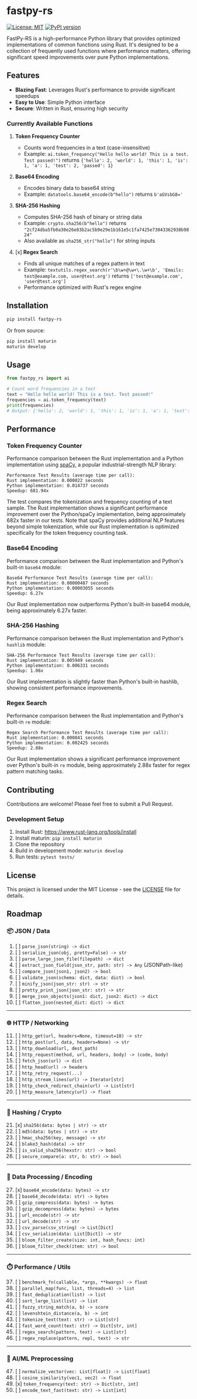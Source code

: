 # fastpy-rs

[![License: MIT](https://img.shields.io/badge/License-MIT-yellow.svg)](https://opensource.org/licenses/MIT)
[![PyPI version](https://badge.fury.io/py/fastpy-rs.svg)](https://badge.fury.io/py/fastpy-rs)

FastPy-RS is a high-performance Python library that provides optimized implementations of common functions using Rust. It's designed to be a collection of frequently used functions where performance matters, offering significant speed improvements over pure Python implementations.

## Features

- **Blazing Fast**: Leverages Rust's performance to provide significant speedups
- **Easy to Use**: Simple Python interface
- **Secure**: Written in Rust, ensuring high security

### Currently Available Functions

1. **Token Frequency Counter**
   - Counts word frequencies in a text (case-insensitive)
   - Example: `ai.token_frequency("Hello hello world! This is a test. Test passed!")` returns `{'hello': 2, 'world': 1, 'this': 1, 'is': 1, 'a': 1, 'test': 2, 'passed': 1}`

2. **Base64 Encoding**
   - Encodes binary data to base64 string
   - Example: `datatools.base64_encode(b"hello")` returns `b'aGVsbG8='`

3. **SHA-256 Hashing**
   - Computes SHA-256 hash of binary or string data
   - Example: `crypto.sha256(b"hello")` returns `"2cf24dba5fb0a30e26e83b2ac5b9e29e1b161e5c1fa7425e73043362938b9824"`
   - Also available as `sha256_str("hello")` for string inputs

4. [x] **Regex Search**
   - Finds all unique matches of a regex pattern in text
   - Example: `textutils.regex_search(r'\b\w+@\w+\.\w+\b', 'Emails: test@example.com, user@test.org')` returns `['test@example.com', 'user@test.org']`
   - Performance optimized with Rust's regex engine

## Installation

```bash
pip install fastpy-rs
```

Or from source:

```bash
pip install maturin
maturin develop
```

## Usage

```python
from fastpy_rs import ai

# Count word frequencies in a text
text = "Hello hello world! This is a test. Test passed!"
frequencies = ai.token_frequency(text)
print(frequencies)
# Output: {'hello': 2, 'world': 1, 'this': 1, 'is': 1, 'a': 1, 'test': 2, 'passed': 1}
```

## Performance

### Token Frequency Counter
Performance comparison between the Rust implementation and a Python implementation using [spaCy](https://spacy.io/), a popular industrial-strength NLP library:

```
Performance Test Results (average time per call):
Rust implementation: 0.000022 seconds
Python implementation: 0.014737 seconds
Speedup: 681.94x
```

The test compares the tokenization and frequency counting of a text sample. The Rust implementation shows a significant performance improvement over the Python/spaCy implementation, being approximately 682x faster in our tests. Note that spaCy provides additional NLP features beyond simple tokenization, while our Rust implementation is optimized specifically for the token frequency counting task.

### Base64 Encoding
Performance comparison between the Rust implementation and Python's built-in `base64` module:

```
Base64 Performance Test Results (average time per call):
Rust implementation: 0.00000487 seconds
Python implementation: 0.00003055 seconds
Speedup: 6.27x
```

Our Rust implementation now outperforms Python's built-in base64 module, being approximately 6.27x faster.

### SHA-256 Hashing
Performance comparison between the Rust implementation and Python's `hashlib` module:

```
SHA-256 Performance Test Results (average time per call):
Rust implementation: 0.005949 seconds
Python implementation: 0.006331 seconds
Speedup: 1.06x
```

Our Rust implementation is slightly faster than Python's built-in hashlib, showing consistent performance improvements.

### Regex Search
Performance comparison between the Rust implementation and Python's built-in `re` module:

```
Regex Search Performance Test Results (average time per call):
Rust implementation: 0.000841 seconds
Python implementation: 0.002425 seconds
Speedup: 2.88x
```

Our Rust implementation shows a significant performance improvement over Python's built-in `re` module, being approximately 2.88x faster for regex pattern matching tasks.

## Contributing

Contributions are welcome! Please feel free to submit a Pull Request.

### Development Setup

1. Install Rust: https://www.rust-lang.org/tools/install
2. Install maturin: `pip install maturin`
3. Clone the repository
4. Build in development mode: `maturin develop`
5. Run tests: `pytest tests/`

## License

This project is licensed under the MIT License - see the [LICENSE](LICENSE) file for details.

## Roadmap

### 📦 **JSON / Data**

1. [ ] `parse_json(string) -> dict`
2. [ ] `serialize_json(obj, pretty=False) -> str`
3. [ ] `parse_large_json_file(filepath) -> dict`
4. [ ] `extract_json_field(json_str, path: str) -> Any` (JSONPath-like)
5. [ ] `compare_json(json1, json2) -> bool`
6. [ ] `validate_json(schema: dict, data: dict) -> bool`
7. [ ] `minify_json(json_str: str) -> str`
8. [ ] `pretty_print_json(json_str: str) -> str`
9. [ ] `merge_json_objects(json1: dict, json2: dict) -> dict`
10. [ ] `flatten_json(nested_dict: dict) -> dict`

---

### 🌐 **HTTP / Networking**

11. [ ] `http_get(url, headers=None, timeout=10) -> str`
12. [ ] `http_post(url, data, headers=None) -> str`
13. [ ] `http_download(url, dest_path)`
14. [ ] `http_request(method, url, headers, body) -> (code, body)`
15. [ ] `fetch_json(url) -> dict`
16. [ ] `http_head(url) -> headers`
17. [ ] `http_retry_request(...)`
18. [ ] `http_stream_lines(url) -> Iterator[str]`
19. [ ] `http_check_redirect_chain(url) -> List[str]`
20. [ ] `http_measure_latency(url) -> float`

---

### 🔐 **Hashing / Crypto**

21. [x] `sha256(data: bytes | str) -> str`
22. [ ] `md5(data: bytes | str) -> str`
23. [ ] `hmac_sha256(key, message) -> str`
24. [ ] `blake3_hash(data) -> str`
25. [ ] `is_valid_sha256(hexstr: str) -> bool`
26. [ ] `secure_compare(a: str, b: str) -> bool`

---

### 🧮 **Data Processing / Encoding**

27. [x] `base64_encode(data: bytes) -> str`
28. [ ] `base64_decode(data: str) -> bytes`
29. [ ] `gzip_compress(data: bytes) -> bytes`
30. [ ] `gzip_decompress(data: bytes) -> bytes`
31. [ ] `url_encode(str) -> str`
32. [ ] `url_decode(str) -> str`
33. [ ] `csv_parse(csv_string) -> List[Dict]`
34. [ ] `csv_serialize(data: List[Dict]) -> str`
35. [ ] `bloom_filter_create(size: int, hash_funcs: int)`
36. [ ] `bloom_filter_check(item: str) -> bool`

---

### ⏱️ **Performance / Utils**

37. [ ] `benchmark_fn(callable, *args, **kwargs) -> float`
38. [ ] `parallel_map(func, list, threads=4) -> list`
39. [ ] `fast_deduplication(list) -> list`
40. [ ] `sort_large_list(list) -> list`
41. [ ] `fuzzy_string_match(a, b) -> score`
42. [ ] `levenshtein_distance(a, b) -> int`
43. [ ] `tokenize_text(text: str) -> List[str]`
44. [ ] `fast_word_count(text: str) -> Dict[str, int]`
45. [ ] `regex_search(pattern, text) -> List[str]`
46. [ ] `regex_replace(pattern, repl, text) -> str`

---

### 🧠 **AI/ML Preprocessing**

47. [ ] `normalize_vector(vec: List[float]) -> List[float]`
48. [ ] `cosine_similarity(vec1, vec2) -> float`
49. [x] `token_frequency(text: str) -> Dict[str, int]` 
50. [ ] `encode_text_fast(text: str) -> List[int]`
